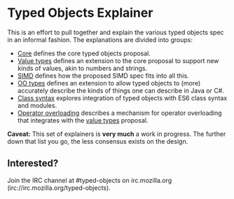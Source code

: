 # Typed Objects Explainer

This is an effort to pull together and explain the various typed
objects spec in an informal fashion. The explanations are divided into
groups:

- [Core](core.md) defines the core typed objects proposal.
- [Value types](valuetypes.md) defines an extension to the core
  proposal to support new kinds of values, akin to numbers and
  strings.
- [SIMD](simd.md) defines how the proposed SIMD spec fits into all this.
- [OO types](ootypes.md) defines an extension to allow
  typed objects to (more) accurately describe the kinds of
  things one can describe in Java or C#.
- [Class syntax](classsyntax.md) explores integration of typed objects
  with ES6 class syntax and modules.
- [Operator overloading](overloading.md) describes a mechanism for
  operator overloading that integrates with the
  [value types](valuetypes.md) proposal.

**Caveat:** This set of explainers is **very much** a work in
  progress. The further down that list you go, the less consensus
  exists on the design.


## Interested? 

Join the IRC channel at #typed-objects on irc.mozilla.org (irc://irc.mozilla.org/typed-objects).
